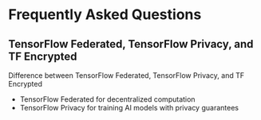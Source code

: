 # Frequently Asked Questions

## TensorFlow Federated, TensorFlow Privacy, and TF Encrypted

Difference between TensorFlow Federated, TensorFlow Privacy, and TF Encrypted

- TensorFlow Federated for decentralized computation
- TensorFlow Privacy for training AI models with privacy guarantees
